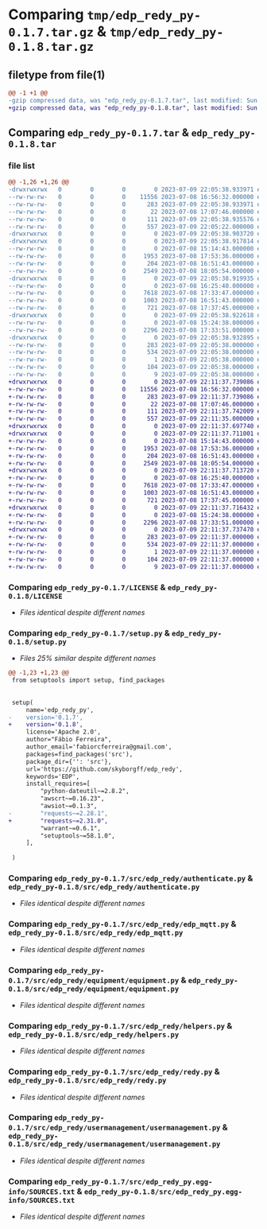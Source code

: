 # Comparing `tmp/edp_redy_py-0.1.7.tar.gz` & `tmp/edp_redy_py-0.1.8.tar.gz`

## filetype from file(1)

```diff
@@ -1 +1 @@
-gzip compressed data, was "edp_redy_py-0.1.7.tar", last modified: Sun Jul  9 22:05:38 2023, max compression
+gzip compressed data, was "edp_redy_py-0.1.8.tar", last modified: Sun Jul  9 22:11:37 2023, max compression
```

## Comparing `edp_redy_py-0.1.7.tar` & `edp_redy_py-0.1.8.tar`

### file list

```diff
@@ -1,26 +1,26 @@
-drwxrwxrwx   0        0        0        0 2023-07-09 22:05:38.933971 edp_redy_py-0.1.7/
--rw-rw-rw-   0        0        0    11556 2023-07-08 16:56:32.000000 edp_redy_py-0.1.7/LICENSE
--rw-rw-rw-   0        0        0      283 2023-07-09 22:05:38.933971 edp_redy_py-0.1.7/PKG-INFO
--rw-rw-rw-   0        0        0       22 2023-07-08 17:07:46.000000 edp_redy_py-0.1.7/README.md
--rw-rw-rw-   0        0        0      111 2023-07-09 22:05:38.935576 edp_redy_py-0.1.7/setup.cfg
--rw-rw-rw-   0        0        0      557 2023-07-09 22:05:22.000000 edp_redy_py-0.1.7/setup.py
-drwxrwxrwx   0        0        0        0 2023-07-09 22:05:38.903720 edp_redy_py-0.1.7/src/
-drwxrwxrwx   0        0        0        0 2023-07-09 22:05:38.917814 edp_redy_py-0.1.7/src/edp_redy/
--rw-rw-rw-   0        0        0        0 2023-07-08 15:14:43.000000 edp_redy_py-0.1.7/src/edp_redy/__init__.py
--rw-rw-rw-   0        0        0     1953 2023-07-08 17:53:36.000000 edp_redy_py-0.1.7/src/edp_redy/authenticate.py
--rw-rw-rw-   0        0        0      204 2023-07-08 16:51:43.000000 edp_redy_py-0.1.7/src/edp_redy/consts.py
--rw-rw-rw-   0        0        0     2549 2023-07-08 18:05:54.000000 edp_redy_py-0.1.7/src/edp_redy/edp_mqtt.py
-drwxrwxrwx   0        0        0        0 2023-07-09 22:05:38.919935 edp_redy_py-0.1.7/src/edp_redy/equipment/
--rw-rw-rw-   0        0        0        0 2023-07-08 16:25:40.000000 edp_redy_py-0.1.7/src/edp_redy/equipment/__init__.py
--rw-rw-rw-   0        0        0     7618 2023-07-08 17:33:47.000000 edp_redy_py-0.1.7/src/edp_redy/equipment/equipment.py
--rw-rw-rw-   0        0        0     1003 2023-07-08 16:51:43.000000 edp_redy_py-0.1.7/src/edp_redy/helpers.py
--rw-rw-rw-   0        0        0      721 2023-07-08 17:37:45.000000 edp_redy_py-0.1.7/src/edp_redy/redy.py
-drwxrwxrwx   0        0        0        0 2023-07-09 22:05:38.922618 edp_redy_py-0.1.7/src/edp_redy/usermanagement/
--rw-rw-rw-   0        0        0        0 2023-07-08 15:24:38.000000 edp_redy_py-0.1.7/src/edp_redy/usermanagement/__init__.py
--rw-rw-rw-   0        0        0     2296 2023-07-08 17:33:51.000000 edp_redy_py-0.1.7/src/edp_redy/usermanagement/usermanagement.py
-drwxrwxrwx   0        0        0        0 2023-07-09 22:05:38.932895 edp_redy_py-0.1.7/src/edp_redy_py.egg-info/
--rw-rw-rw-   0        0        0      283 2023-07-09 22:05:38.000000 edp_redy_py-0.1.7/src/edp_redy_py.egg-info/PKG-INFO
--rw-rw-rw-   0        0        0      534 2023-07-09 22:05:38.000000 edp_redy_py-0.1.7/src/edp_redy_py.egg-info/SOURCES.txt
--rw-rw-rw-   0        0        0        1 2023-07-09 22:05:38.000000 edp_redy_py-0.1.7/src/edp_redy_py.egg-info/dependency_links.txt
--rw-rw-rw-   0        0        0      104 2023-07-09 22:05:38.000000 edp_redy_py-0.1.7/src/edp_redy_py.egg-info/requires.txt
--rw-rw-rw-   0        0        0        9 2023-07-09 22:05:38.000000 edp_redy_py-0.1.7/src/edp_redy_py.egg-info/top_level.txt
+drwxrwxrwx   0        0        0        0 2023-07-09 22:11:37.739086 edp_redy_py-0.1.8/
+-rw-rw-rw-   0        0        0    11556 2023-07-08 16:56:32.000000 edp_redy_py-0.1.8/LICENSE
+-rw-rw-rw-   0        0        0      283 2023-07-09 22:11:37.739086 edp_redy_py-0.1.8/PKG-INFO
+-rw-rw-rw-   0        0        0       22 2023-07-08 17:07:46.000000 edp_redy_py-0.1.8/README.md
+-rw-rw-rw-   0        0        0      111 2023-07-09 22:11:37.742009 edp_redy_py-0.1.8/setup.cfg
+-rw-rw-rw-   0        0        0      557 2023-07-09 22:11:35.000000 edp_redy_py-0.1.8/setup.py
+drwxrwxrwx   0        0        0        0 2023-07-09 22:11:37.697740 edp_redy_py-0.1.8/src/
+drwxrwxrwx   0        0        0        0 2023-07-09 22:11:37.711001 edp_redy_py-0.1.8/src/edp_redy/
+-rw-rw-rw-   0        0        0        0 2023-07-08 15:14:43.000000 edp_redy_py-0.1.8/src/edp_redy/__init__.py
+-rw-rw-rw-   0        0        0     1953 2023-07-08 17:53:36.000000 edp_redy_py-0.1.8/src/edp_redy/authenticate.py
+-rw-rw-rw-   0        0        0      204 2023-07-08 16:51:43.000000 edp_redy_py-0.1.8/src/edp_redy/consts.py
+-rw-rw-rw-   0        0        0     2549 2023-07-08 18:05:54.000000 edp_redy_py-0.1.8/src/edp_redy/edp_mqtt.py
+drwxrwxrwx   0        0        0        0 2023-07-09 22:11:37.713720 edp_redy_py-0.1.8/src/edp_redy/equipment/
+-rw-rw-rw-   0        0        0        0 2023-07-08 16:25:40.000000 edp_redy_py-0.1.8/src/edp_redy/equipment/__init__.py
+-rw-rw-rw-   0        0        0     7618 2023-07-08 17:33:47.000000 edp_redy_py-0.1.8/src/edp_redy/equipment/equipment.py
+-rw-rw-rw-   0        0        0     1003 2023-07-08 16:51:43.000000 edp_redy_py-0.1.8/src/edp_redy/helpers.py
+-rw-rw-rw-   0        0        0      721 2023-07-08 17:37:45.000000 edp_redy_py-0.1.8/src/edp_redy/redy.py
+drwxrwxrwx   0        0        0        0 2023-07-09 22:11:37.716432 edp_redy_py-0.1.8/src/edp_redy/usermanagement/
+-rw-rw-rw-   0        0        0        0 2023-07-08 15:24:38.000000 edp_redy_py-0.1.8/src/edp_redy/usermanagement/__init__.py
+-rw-rw-rw-   0        0        0     2296 2023-07-08 17:33:51.000000 edp_redy_py-0.1.8/src/edp_redy/usermanagement/usermanagement.py
+drwxrwxrwx   0        0        0        0 2023-07-09 22:11:37.737470 edp_redy_py-0.1.8/src/edp_redy_py.egg-info/
+-rw-rw-rw-   0        0        0      283 2023-07-09 22:11:37.000000 edp_redy_py-0.1.8/src/edp_redy_py.egg-info/PKG-INFO
+-rw-rw-rw-   0        0        0      534 2023-07-09 22:11:37.000000 edp_redy_py-0.1.8/src/edp_redy_py.egg-info/SOURCES.txt
+-rw-rw-rw-   0        0        0        1 2023-07-09 22:11:37.000000 edp_redy_py-0.1.8/src/edp_redy_py.egg-info/dependency_links.txt
+-rw-rw-rw-   0        0        0      104 2023-07-09 22:11:37.000000 edp_redy_py-0.1.8/src/edp_redy_py.egg-info/requires.txt
+-rw-rw-rw-   0        0        0        9 2023-07-09 22:11:37.000000 edp_redy_py-0.1.8/src/edp_redy_py.egg-info/top_level.txt
```

### Comparing `edp_redy_py-0.1.7/LICENSE` & `edp_redy_py-0.1.8/LICENSE`

 * *Files identical despite different names*

### Comparing `edp_redy_py-0.1.7/setup.py` & `edp_redy_py-0.1.8/setup.py`

 * *Files 25% similar despite different names*

```diff
@@ -1,23 +1,23 @@
 from setuptools import setup, find_packages
 
 
 setup(
     name='edp_redy_py',
-    version='0.1.7',
+    version='0.1.8',
     license='Apache 2.0',
     author="Fábio Ferreira",
     author_email='fabiorcferreira@gmail.com',
     packages=find_packages('src'),
     package_dir={'': 'src'},
     url='https://github.com/skyborgff/edp_redy',
     keywords='EDP',
     install_requires=[
         "python-dateutil~=2.8.2",
         "awscrt~=0.16.23",
         "awsiot~=0.1.3",
-        "requests~=2.28.1",
+        "requests~=2.31.0",
         "warrant~=0.6.1",
         "setuptools~=58.1.0",
     ],
 
 )
```

### Comparing `edp_redy_py-0.1.7/src/edp_redy/authenticate.py` & `edp_redy_py-0.1.8/src/edp_redy/authenticate.py`

 * *Files identical despite different names*

### Comparing `edp_redy_py-0.1.7/src/edp_redy/edp_mqtt.py` & `edp_redy_py-0.1.8/src/edp_redy/edp_mqtt.py`

 * *Files identical despite different names*

### Comparing `edp_redy_py-0.1.7/src/edp_redy/equipment/equipment.py` & `edp_redy_py-0.1.8/src/edp_redy/equipment/equipment.py`

 * *Files identical despite different names*

### Comparing `edp_redy_py-0.1.7/src/edp_redy/helpers.py` & `edp_redy_py-0.1.8/src/edp_redy/helpers.py`

 * *Files identical despite different names*

### Comparing `edp_redy_py-0.1.7/src/edp_redy/redy.py` & `edp_redy_py-0.1.8/src/edp_redy/redy.py`

 * *Files identical despite different names*

### Comparing `edp_redy_py-0.1.7/src/edp_redy/usermanagement/usermanagement.py` & `edp_redy_py-0.1.8/src/edp_redy/usermanagement/usermanagement.py`

 * *Files identical despite different names*

### Comparing `edp_redy_py-0.1.7/src/edp_redy_py.egg-info/SOURCES.txt` & `edp_redy_py-0.1.8/src/edp_redy_py.egg-info/SOURCES.txt`

 * *Files identical despite different names*

